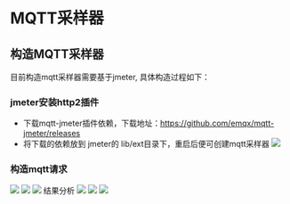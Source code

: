 # MQTT采样器
## 构造MQTT采样器
目前构造mqtt采样器需要基于jmeter, 具体构造过程如下：
### jmeter安装http2插件
- 下载mqtt-jmeter插件依赖，下载地址：https://github.com/emqx/mqtt-jmeter/releases
- 将下载的依赖放到 jmeter的 lib/ext目录下，重启后便可创建mqtt采样器
![](https://github.com/jdcloudcom/cn/blob/cn-perftest/image/%20Perftest/51.png)
### 构造mqtt请求
![](https://github.com/jdcloudcom/cn/blob/cn-perftest/image/%20Perftest/52.png)
![](https://github.com/jdcloudcom/cn/blob/cn-perftest/image/%20Perftest/53.png)
![](https://github.com/jdcloudcom/cn/blob/cn-perftest/image/%20Perftest/54.png)
结果分析
![](https://github.com/jdcloudcom/cn/blob/cn-perftest/image/%20Perftest/55.png)
![](https://github.com/jdcloudcom/cn/blob/cn-perftest/image/%20Perftest/56.png)
![](https://github.com/jdcloudcom/cn/blob/cn-perftest/image/%20Perftest/57.png)
